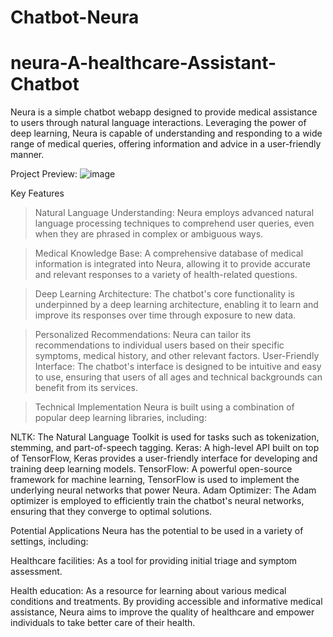 # Chatbot-Neura

# neura-A-healthcare-Assistant-Chatbot

Neura is a simple chatbot webapp designed to provide medical assistance to users through natural language interactions. Leveraging the power of deep learning, Neura is capable of understanding and responding to a wide range of medical queries, offering information and advice in a user-friendly manner.

Project Preview:
![image](https://github.com/user-attachments/assets/919dff55-a2e7-49d1-8f01-14f54faf8475)

  





Key Features


> Natural Language Understanding: Neura employs advanced natural language processing techniques to comprehend user queries, even when they are phrased in complex or ambiguous ways.

> Medical Knowledge Base: A comprehensive database of medical information is integrated into Neura, allowing it to provide accurate and relevant responses to a variety of health-related questions.

> Deep Learning Architecture: The chatbot's core functionality is underpinned by a deep learning architecture, enabling it to learn and improve its responses over time through exposure to new data.

> Personalized Recommendations: Neura can tailor its recommendations to individual users based on their specific symptoms, medical history, and other relevant factors.
User-Friendly Interface: The chatbot's interface is designed to be intuitive and easy to use, ensuring that users of all ages  and technical backgrounds can benefit from its services.

> Technical Implementation
Neura is built using a combination of popular deep learning libraries, including:

NLTK: The Natural Language Toolkit is used for tasks such as tokenization, stemming, and part-of-speech tagging.
Keras: A high-level API built on top of TensorFlow, Keras provides a user-friendly interface for developing and training deep learning models.
TensorFlow: A powerful open-source framework for machine learning, TensorFlow is used to implement the underlying neural networks that power Neura.
Adam Optimizer: The Adam optimizer is employed to efficiently train the chatbot's neural networks, ensuring that they converge to optimal solutions.

Potential Applications
Neura has the potential to be used in a variety of settings, including:

Healthcare facilities: As a tool for providing initial triage and symptom assessment.

Health education: As a resource for learning about various medical conditions and treatments.
By providing accessible and informative medical assistance, Neura aims to improve the quality of healthcare and empower individuals to take better care of their health.
